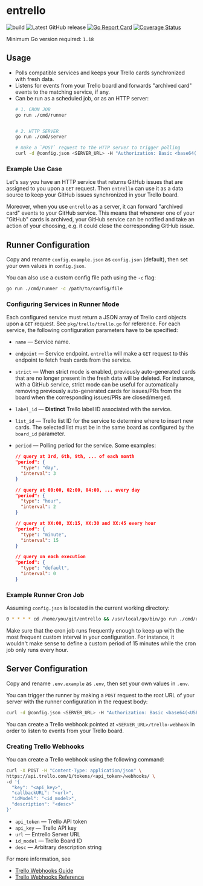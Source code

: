 # entrello
![build](https://github.com/utkuufuk/entrello/workflows/entrello/badge.svg?branch=master)
![Latest GitHub release](https://img.shields.io/github/release/utkuufuk/entrello.svg)
[![Go Report Card](https://goreportcard.com/badge/github.com/utkuufuk/entrello)](https://goreportcard.com/report/github.com/utkuufuk/entrello)
[![Coverage Status](https://coveralls.io/repos/github/utkuufuk/entrello/badge.svg)](https://coveralls.io/github/utkuufuk/entrello)

Minimum Go version required: `1.18`

## Usage
- Polls compatible services and keeps your Trello cards synchronized with fresh data.
- Listens for events from your Trello board and forwards "archived card" events to the matching service, if any.
- Can be run as a scheduled job, or as an HTTP server:
    ```sh
    # 1. CRON JOB
    go run ./cmd/runner


    # 2. HTTP SERVER
    go run ./cmd/server

    # make a `POST` request to the HTTP server to trigger polling
    curl -d @config.json <SERVER_URL> -H "Authorization: Basic <base64(<user>:<password>)>"
    ```

### Example Use Case
Let's say you have an HTTP service that returns GitHub issues that are assigned to you upon a `GET` request.
Then `entrello` can use it as a data source to keep your GitHub issues synchronized in your Trello board.

Moreover, when you use `entrello` as a server, it can forward "archived card" events to your GitHub service.
This means that whenever one of your "GitHub" cards is archived, your GitHub service can be notified and take an action of your choosing, e.g. it could close the corresponding GitHub issue. 

## Runner Configuration
Copy and rename `config.example.json` as `config.json` (default), then set your own values in `config.json`.

You can also use a custom config file path using the `-c` flag:
```sh
go run ./cmd/runner -c /path/to/config/file
```

### Configuring Services in Runner Mode
Each configured service must return a JSON array of Trello card objects upon a `GET` request. See `pkg/trello/trello.go` for reference. For each service, the following configuration parameters have to be specified:

- `name` &mdash; Service name.

- `endpoint` &mdash; Service endpoint. `entrello` will make a `GET` request to this endpoint to fetch fresh cards from the service.

- `strict` &mdash; When strict mode is enabled, previously auto-generated cards that are no longer present in the fresh data will be deleted. For instance, with a GitHub service, strict mode can be useful for automatically removing previously auto-generated cards for issues/PRs from the board when the corresponding issues/PRs are closed/merged.

- `label_id` &mdash; **Distinct** Trello label ID associated with the service.

- `list_id` &mdash; Trello list ID for the service to determine where to insert new cards. The selected list must be in the same board as configured by the `board_id` parameter.

- `period` &mdash; Polling period for the service. Some examples:
    ```json
    // query at 3rd, 6th, 9th, ... of each month
    "period": {
      "type": "day",
      "interval": 3
    }

    // query at 00:00, 02:00, 04:00, ... every day
    "period": {
      "type": "hour",
      "interval": 2
    }

    // query at XX:00, XX:15, XX:30 and XX:45 every hour
    "period": {
      "type": "minute",
      "interval": 15
    }

    // query on each execution
    "period": {
      "type": "default",
      "interval": 0
    }
    ```

### Example Runner Cron Job
Assuming `config.json` is located in the current working directory:
``` sh
0 * * * * cd /home/you/git/entrello && /usr/local/go/bin/go run ./cmd/runner
```

Make sure that the cron job runs frequently enough to keep up with the most frequent custom interval in your configuration. For instance, it wouldn't make sense to define a custom period of 15 minutes while the cron job only runs every hour.

## Server Configuration
Copy and rename `.env.example` as `.env`, then set your own values in `.env`.

You can trigger the runner by making a `POST` request to the root URL of your server with the runner configuration in the request body:
```sh
curl -d @config.json <SERVER_URL> -H "Authorization: Basic <base64(<USERNAME>:<PASSWORD>)>"
```

You can create a Trello webhook pointed at `<SERVER_URL>/trello-webhook` in order to listen to events from your Trello board.

### Creating Trello Webhooks
You can create a Trello webhook using the following command:

```sh
curl -X POST -H "Content-Type: application/json" \
https://api.trello.com/1/tokens/<api_token>/webhooks/ \
-d '{
  "key": "<api_key>",
  "callbackURL": "<url>",
  "idModel": "<id_model>",
  "description": "<desc>"
}'
```

* `api_token` &mdash; Trello API token
* `api_key` &mdash; Trello API key
* `url` &mdash; Entrello Server URL
* `id_model` &mdash; Trello Board ID
* `desc` &mdash; Arbitrary description string

For more information, see
* [Trello Webhooks Guide](https://developer.atlassian.com/cloud/trello/guides/rest-api/webhooks/)
* [Trello Webhooks Reference](https://developer.atlassian.com/cloud/trello/rest/#api-group-Webhooks)

